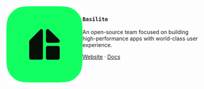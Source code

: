 <img src="./logo.png" align="left" width="200"/>

### `Basilite`

An open-source team focused on building high-performance apps with world-class user experience.

<a href="https://www.basilite.org/">Website</a> ·
<a href="https://www.docs.basilite.org/">Docs</a>
